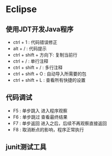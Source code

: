 # Eclipse

## 使用JDT开发Java程序

* ctrl + 1 : 代码错误修正
* alt + / : 代码提示
* ctrl + shift + 方向下: 复制当前行
* ctrl + / : 单行注释
* ctrl + shift + / : 多行注释
* ctrl + shift + O : 自动导入所需要的包
* ctrl + shift + L : 查看所有快捷的设置

## 代码调试

* F5 : 单步跳入  进入程序观察
* F6 : 单步跳过  查看最终结果
* F7 : 单步返回  进入之后，后续不再观察直接返回
* F8 : 取消断点的影响，程序正常执行

## junit测试工具

